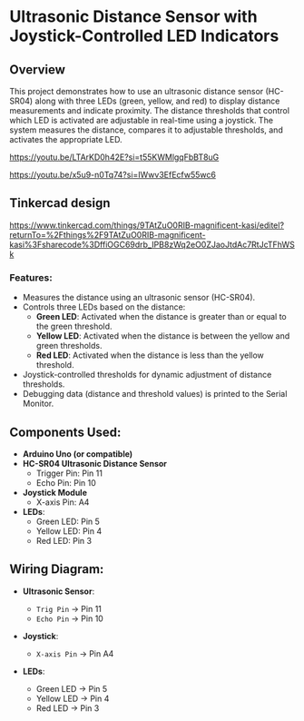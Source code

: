 # Ultrasonic Distance Sensor with Joystick-Controlled LED Indicators

## Overview

This project demonstrates how to use an ultrasonic distance sensor (HC-SR04) along with three LEDs (green, yellow, and red) to display distance measurements and indicate proximity. The distance thresholds that control which LED is activated are adjustable in real-time using a joystick. The system measures the distance, compares it to adjustable thresholds, and activates the appropriate LED.

https://youtu.be/LTArKD0h42E?si=t55KWMlgqFbBT8uG

https://youtu.be/x5u9-n0Tq74?si=IWwv3EfEcfw55wc6


## Tinkercad design 
https://www.tinkercad.com/things/9TAtZuO0RIB-magnificent-kasi/editel?returnTo=%2Fthings%2F9TAtZuO0RIB-magnificent-kasi%3Fsharecode%3DffiOGC69drb_IPB8zWq2eO0ZJaoJtdAc7RtJcTFhWSk


### Features:
- Measures the distance using an ultrasonic sensor (HC-SR04).
- Controls three LEDs based on the distance:
  - **Green LED**: Activated when the distance is greater than or equal to the green threshold.
  - **Yellow LED**: Activated when the distance is between the yellow and green thresholds.
  - **Red LED**: Activated when the distance is less than the yellow threshold.
- Joystick-controlled thresholds for dynamic adjustment of distance thresholds.
- Debugging data (distance and threshold values) is printed to the Serial Monitor.

## Components Used:
- **Arduino Uno (or compatible)**
- **HC-SR04 Ultrasonic Distance Sensor**
  - Trigger Pin: Pin 11
  - Echo Pin: Pin 10
- **Joystick Module**
  - X-axis Pin: A4
- **LEDs**:
  - Green LED: Pin 5
  - Yellow LED: Pin 4
  - Red LED: Pin 3

## Wiring Diagram:

- **Ultrasonic Sensor**:
  - `Trig Pin` → Pin 11
  - `Echo Pin` → Pin 10

- **Joystick**:
  - `X-axis Pin` → Pin A4

- **LEDs**:
  - Green LED → Pin 5
  - Yellow LED → Pin 4
  - Red LED → Pin 3


